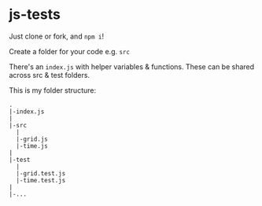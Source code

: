 # js-tests
Just clone or fork, and `npm i`!

Create a folder for your code e.g. `src`

There's an `index.js` with helper variables & functions. These can be shared across src & test folders.

This is my folder structure:
```
.
|-index.js
|
|-src
  |
  |-grid.js
  |-time.js
|
|-test
  |
  |-grid.test.js
  |-time.test.js
|
|-...
```
